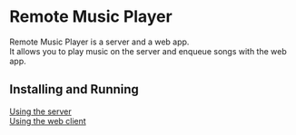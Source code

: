 # Remote Music Player

Remote Music Player is a server and a web app.\
It allows you to play music on the server and enqueue songs with the web app.

## Installing and Running

[Using the server](server/README.md)\
[Using the web client](web-client/README.md)
